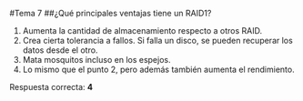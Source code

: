 #Tema 7
##¿Qué principales ventajas tiene un RAID1?
1. Aumenta la cantidad de almacenamiento respecto a otros RAID.
2. Crea cierta tolerancia a fallos. Si falla un disco, se pueden recuperar los datos desde el otro.
3. Mata mosquitos incluso en los espejos.
4. Lo mismo que el punto 2, pero además también aumenta el rendimiento.

Respuesta correcta: **4**
